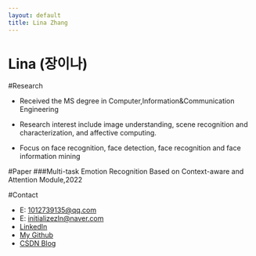 ```yaml
---
layout: default
title: Lina Zhang
---
```


# Lina (장이나)


#Research 
* Received the MS degree in Computer,Information&Communication Engineering

* Research interest include image understanding, scene
recognition and characterization, and affective computing.
* Focus on face recognition, face detection, face recognition and face information mining


#Paper
###Multi-task Emotion Recognition Based on Context-aware and Attention Module,2022


#Contact 
* E: 1012739135@qq.com
* E: initializezln@naver.com
* [LinkedIn](https://www.linkedin.com/in/lina-zhang-282769234/)
* [My Github](https://github.com/zhanglina94)
* [CSDN Blog](https://blog.csdn.net/weixin_44649780?spm=1000.2115.3001.5343)

